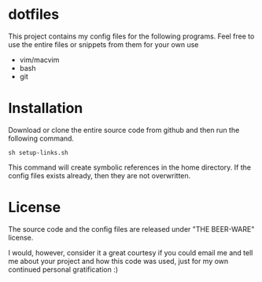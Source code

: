 dotfiles
=================

This project contains my config files for the following programs. Feel free to use the entire files or snippets from them for your own use

 - vim/macvim
 - bash
 - git

Installation
================

Download or clone the entire source code from github and then run the following command.

`sh setup-links.sh`

This command will create symbolic references in the home directory. If the config files exists already, then they are not overwritten.


License
================

The source code and the config files are released under "THE BEER-WARE" license.

I would, however, consider it a great courtesy if you could email me and tell me about your project and how this code was used, just for my own continued personal gratification :)
